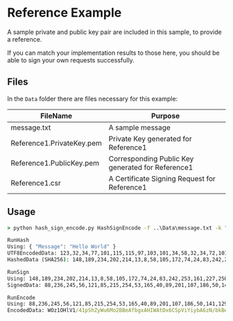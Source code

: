 # Reference Example

A sample private and public key pair are included in this sample, to provide a reference.

If you can match your implementation results to those here, you should be able to sign your own requests successfully.

## Files

In the `Data` folder there are files necessary for this example:

| FileName | Purpose |
|---|---|
| message.txt | A sample message |
| Reference1.PrivateKey.pem | Private Key generated for Reference1 |
| Reference1.PublicKey.pem | Corresponding Public Key generated for Reference1 |
| Reference1.csr | A Certificate Signing Request for Reference1 |

## Usage

```cmd
> python hash_sign_encode.py HashSignEncode -f ..\Data\message.txt -k "..\Data\Reference1.PrivateKey.pem"

RunHash
Using: { "Message": "Hello World" }
UTF8EncodedData: 123,32,34,77,101,115,115,97,103,101,34,58,32,34,72,101,108,108,111,32,87,111,114,108,100,34,32,125
HashedData (SHA256): 148,189,234,202,214,13,8,58,105,172,74,24,83,242,253,161,227,250,250,248,102,40,47,23,103,197,125,115,243,112,62,107

RunSign
Using: 148,189,234,202,214,13,8,58,105,172,74,24,83,242,253,161,227,250,250,248,102,40,47,23,103,197,125,115,243,112,62,107
SignedData: 88,236,245,56,121,85,215,254,53,165,40,89,201,107,186,50,141,129,5,224,31,110,12,64,28,133,128,180,60,122,9,42,85,137,136,178,108,14,179,55,246,228,5,229,119,78,119,189,32,212,47,158,4,109,200,202,36,93,81,2,64,252,31,190,196,90,224,53,157,234,214,9,197,3,38,219,27,30,51,39,109,218,75,15,179,39,200,138,49,158,152,170,2,76,74,104,26,168,57,102,51,19,30,179,241,244,203,66,108,199,174,169,48,33,148,101,243,92,193,57,255,202,2,238,24,97,29,249,141,171,54,212,229,163,72,37,17,49,117,182,182,255,190,51,210,178,79,59,217,214,243,147,75,18,112,99,107,0,104,114,119,171,66,195,163,231,13,197,1,158,15,172,40,133,158,68,130,39,111,142,179,83,14,199,207,235,250,132,10,31,163,135,9,164,200,56,12,58,226,96,114,1,91,139,144,54,47,167,115,166,55,80,248,183,48,121,10,6,149,85,210,175,173,33,189,135,202,106,232,29,46,236,187,169,164,101,254,175,38,110,31,24,197,224,138,17,77,246,30,135,175,90,245,151,187,184

RunEncode
Using: 88,236,245,56,121,85,215,254,53,165,40,89,201,107,186,50,141,129,5,224,31,110,12,64,28,133,128,180,60,122,9,42,85,137,136,178,108,14,179,55,246,228,5,229,119,78,119,189,32,212,47,158,4,109,200,202,36,93,81,2,64,252,31,190,196,90,224,53,157,234,214,9,197,3,38,219,27,30,51,39,109,218,75,15,179,39,200,138,49,158,152,170,2,76,74,104,26,168,57,102,51,19,30,179,241,244,203,66,108,199,174,169,48,33,148,101,243,92,193,57,255,202,2,238,24,97,29,249,141,171,54,212,229,163,72,37,17,49,117,182,182,255,190,51,210,178,79,59,217,214,243,147,75,18,112,99,107,0,104,114,119,171,66,195,163,231,13,197,1,158,15,172,40,133,158,68,130,39,111,142,179,83,14,199,207,235,250,132,10,31,163,135,9,164,200,56,12,58,226,96,114,1,91,139,144,54,47,167,115,166,55,80,248,183,48,121,10,6,149,85,210,175,173,33,189,135,202,106,232,29,46,236,187,169,164,101,254,175,38,110,31,24,197,224,138,17,77,246,30,135,175,90,245,151,187,184
EncodedData: WOz1OHlV1/41pShZyWu6Mo2BBeAfbgxAHIWAtDx6CSpViYiybA6zN/bkBeV3Tne9INQvngRtyMokXVECQPwfvsRa4DWd6tYJxQMm2xseMydt2ksPsyfIijGemKoCTEpoGqg5ZjMTHrPx9MtCbMeuqTAhlGXzXME5/8oC7hhhHfmNqzbU5aNIJRExdba2/74z0rJPO9nW85NLEnBjawBocnerQsOj5w3FAZ4PrCiFnkSCJ2+Os1MOx8/r+oQKH6OHCaTIOAw64mByAVuLkDYvp3OmN1D4tzB5CgaVVdKvrSG9h8pq6B0u7LuppGX+ryZuHxjF4IoRTfYeh69a9Ze7uA==
```
